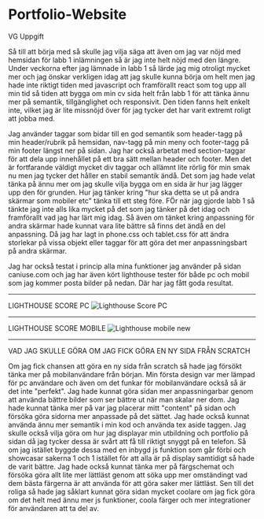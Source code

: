 # Portfolio-Website


VG Uppgift 



Så till att börja med så skulle jag vilja säga att även om jag var nöjd med hemsidan för labb 1 inlämningen så är jag inte helt nöjd med den längre. Under veckorna efter jag lämnade in labb 1 så lärde jag mig otroligt mycket mer och jag önskar verkligen idag att jag skulle kunna börja om helt men jag hade inte riktigt tiden med javascript och framförallt react som tog upp all min tid så tiden att bygga om min cv sida helt från labb 1 för att tänka ännu mer på semantik, tillgänglighet och responsivit. Den tiden fanns helt enkelt inte, vilket jag är lite missnöjd över för jag tycker det har varit extremt roligt att jobba med. 

Jag använder taggar som bidar till en god semantik som header-tagg på min header/rubrik på hemsidan, nav-tagg på min meny och footer-tagg på min footer längst ner på sidan. Jag har också arbetat med section-taggar för att dela upp innehållet på ett bra sätt mellan header och footer. Men det är fortfarande väldigt mycket div taggar och allämnt lite rörlig för min smak nu men jag tycker det håller en stabil semantik ändå. Det som jag hade velat tänka på ännu mer om jag skulle vilja bygga om en sida är hur jag lägger upp den för grunden. Hur jag tänker kring "hur ska detta se ut på andra skärmar som mobiler etc" tänka till ett steg före. FÖr när jag gjorde labb 1 så tänkte jag inte alls lika mycket på det som jag tänker på det idag och framförallt vad jag har lärt mig idag. Så även om tänket kring anpassning för andra skärmar hade kunnat vara lite bättre så finns det ändå en del anpassning. Då jag har lagt in phone.css och tablet.css för att ändra storlekar på vissa objekt eller taggar för att göra det mer
anpassningsbart på andra skärmar. 

Jag har också testat i princip alla mina funktioner jag använder på sidan caniuse.com och jag har även kört lighthouse tester för både pc och mobil som jag kommer posta bilder på nedan. Där har jag fått goda resultat. 

---------------------------------------------------------------------


LIGHTHOUSE SCORE PC
![Lighthouse Score PC](https://user-images.githubusercontent.com/91311313/168736813-5e456510-a25d-4fdc-a1e3-bc4b941462cc.png)


----------------------------------------------------------------------


LIGHTHOUSE SCORE MOBILE
![Lighthouse mobile new](https://user-images.githubusercontent.com/91311313/168736872-c78db9ca-0922-4424-a778-48b037384748.png)



---------------------------------------------------------------------

VAD JAG SKULLE GÖRA OM JAG FICK GÖRA EN NY SIDA FRÅN SCRATCH

Om jag fick chansen att göra en ny sida från scratch så hade jag försökt tänka mer på mobilanvändare från början. Min första design var mer lämpad för pc användare
och även om det funkar för mobilanvändare också så är det inte "perfekt". Jag hade kunnat göra sidan mer anpassningarbar genom att använda bättre bilder som ser
bättre ut när man skalar ner dom. Jag hade kunnat tänka mer på var jag placerar mitt "content" på sidan och försöka göra sidorna mer anpassade på det sättet. Jag hade också kunnat använda ännu mer semantik i min kod och använda tex aside taggen. Jag skulle också vilja göra om hur jag displayar min utbildning och portfolio på sidan då jag tycker dessa är svårt att få till riktigt snyggt på en telefon. Så om jag istället byggde dessa med en inbygd js funktion som går förbi och showcasar sakerna 1 och 1 istället för att alla är på display samtidigt så hade de varit bättre. Jag hade också kunnat tänka mer på färgschemat och försöka göra allt lite mer lättläst genom att söka upp mer omständingt vad dem bästa färgerna är att använda för att göra saker mer lättläst. Sen till det roliga så hade jag såklart kunnat göra sidan mycket coolare om jag fick göra om det helt med ännu mer js funktioner, coola färger och mer integrationer för användaren att ta del av.  
